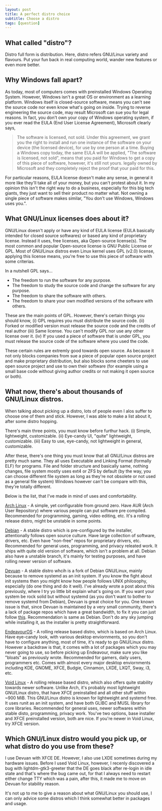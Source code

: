 ```yaml
---
layout: post
title: A perfect distro choice
subtitle: Choose a distro
tags: [question]
---
```


## What called "distro"?
Distro full form is distribution. Here, distro refers GNU/Linux variety and flavours. Put your fun back in real computing world, wander new features or even more better.

## Why Windows fall apart?
As today, most of computers comes with preinstalled Windows Operating System. However, Windows isn't a great OS or environment as a learning platform. Windows itself is closed-source software, means you can't see the source code nor even know what's going on inside. Trying to reverse engineering the source code, may result Microsoft can sue you for legal reasons. In fact, you don't own your copy of Windows operating system, if you ever read the EULA (End User License Agreement), Microsoft clearly says,
> The software is licensed, not sold. Under this agreement, we grant you the right to install and run one instance of the software on your device (the licensed device), for use by one person at a time.
Buying a Windows copy today, the same EULA will be applied, "The software is licensed, not sold", means that you paid for Windows to get a copy of this piece of software, however, it's still not yours. legally owned by Microsoft and they completely reject the proof that your paid for this.

For particular reasons, EULA license doesn't make any sense, in general it more like they'll take all of your money, but you can't protest about it. In my opinion this isn't the right way to do a business, especially for this big tech giants, they just want to sell their product no matter what. Not owning a single piece of software makes similar, "You don't use Windows, Windows uses you.".

## What GNU/Linux licenses does about it?
GNU/Linux doesn't apply or have any kind of EULA license (EULA basically intended for closed source softwares) or based any kind of proprietary license. Instead it uses, free licenses, aka Open-source license(s). The most common and popular Open-source license is GNU Public License or GPL. Most of GNU/Linux distros even Linux kernel uses GPL (v2.0) license, applying this license means, you're free to use this piece of software with some criterias.

In a nutshell GPL says...
- The freedom to run the software for any purpose.
- The freedom to study the source code and change the software for any purpose.
- The freedom to share the software with others.
- The freedom to share your own modified versions of the software with others.

These are the main points of GPL. However, there's certain things you should know, (i) GPL requires you must distribute the source code. (ii) Forked or modified version must release the source code and the credits of real author (iii) Same license. You can't modify GPL nor use any other license over it. (iv) If you used a piece of software that is under GPL, you must release the source code of the software where you used the code.

These certain rules are extremly good towards open source. As because it not only blocks companies from sue a piece of popular open source project and make proprietary distribution, but also blocks some cheeters to use open source project and use to own their software (for example using a small base code without giving author credits or not making it open source or both).

## What now, there's about thousands of GNU/Linux distros.
When talking about picking up a distro, lots of people even I alos suffer to choose one of them and stick. However, I was able to make a list about it, after some distro hopping.

There's main three points, you must know before furthur hack.
(i) Simple, lightweight, customizable.
(ii) Eye-candy UI, "quite" lightweight, customizable.
(iii) Easy to use, eye-candy, not lightweight in general, customizable.

After these, there's one thing you must know that all GNU/Linux distros are pretty much same. They all uses Executable and Linking Format (formally ELF) for programs. File and folder structure and basically same, nothing changes, file system mostly uses ext4 or ZFS by default (by the way, you can choose different file system as long as they're not obsolete or not used as a general file system) Windows however can't be compare with this, they're totally different.

Below is the list, that I've made in mind of uses and comfortability.

[Arch Linux](https://archlinux.org/) - A simple, yet configurable from ground zero. Have AUR (Arch User Repository) where various people can put software pre compiled. Recommended for programming, gaming, video editing, etc. It's a rolling release distro, might be unstable in some points.

[Debian](https://www.debian.org/) - A stable distro which is pre-configured by the installer, attentionally follows open source culture. Have large collection of software, drivers, etc. Even have "non-free" repos for proprietary drivers, etc. Recommended for general uses, programming, and privacy releated work. It ships with quite old version of software, which isn't a problem at all. Debian also have a unstable branch, it's mainly for testing purposes, and have rolling newer version of software.

[Devuan](https://www.devuan.org/) - A stable distro whcih is a fork of Debian GNU/Linux, mainly because to remove systemd as an init system. If you know the fight about init systems then you might know how people follows UNIX philosophy, especially (do one thing and do it well). I've already wrote a post about this previously, where I try yo little bit explain what's going on. If you want your system be rock solid but without systemd (as you don't want to bother to remove systemd from Debian), Devuan is great choice for you. One known issue is that, since Devuan is maintained by a very small community, there's a lack of package repos which have a great bandwidth, to fix it you can just follow [this](https://pastebin.com/uTMc2kTf). Recommendation is same as Debian. Don't do any sky jumping while installing it, as the installer is pretty straightforward.

[EndeavourOS](https://endeavouros.com/) - A rolling release based distro, which is based on Arch Linux. Have eye-candy look, with various desktop enviornments, so you don't have to configure anything, most of time, it's ready to go GNU/Linux distro. However a backdraw is that, it comes with a lot of packages which you may never going to use, so before picking up Endeavour, make sure you like "bloats" as previously wrote. Recommended for gamers, daily users, programmers etc. Comes with almost every major desktop enviornments including KDE, GNOME, XFCE, Budgie, Cinnamon, LXDE, LXQT, Sway, i3, etc.

[Void Linux](https://voidlinux.org/) - A rolling release based distro, which also offers quite stability towards newer software. Unlike Arch, it's probably most lightweight GNU/Linux distro, that have XFCE preinstalled and all other stuff within ~900 MiB. This GNU/Linux distro is known for lightweight and systemd free. It uses runit as an init system, and have both GLIBC and MUSL library for core libraries. Recommended for general uses, newer softwares within stable disto, programming, privacy work. You've two options, base installer and XFCE preinstalled version, both are nice. If you're newer in Void Linux, try XFCE version.


## Which GNU/Linux distro would you pick up, or what distro do you use from these?
I use Devuan with XFCE DE. However, I also use LXDE sometimes during my hardware issues. Before I used Void Linux, however, I recenly discovered a bug with lightdm-gtk3-greeter that the DE goes black after re-login in idle state and that's where the bug came out, for that I always need to restart either change TTY which was a pain, after this, it made me to move on Devuan for stability reason.

It's not up to me to give a reason about what GNU/Linux you should use, I can only advice some distros which I think somewhat better in packages and usage. 
